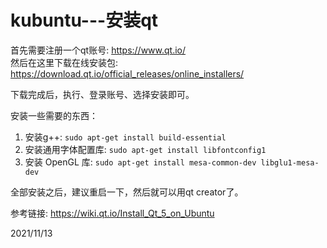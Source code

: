 # kubuntu---安装qt

首先需要注册一个qt账号: https://www.qt.io/  
然后在这里下载在线安装包: https://download.qt.io/official_releases/online_installers/  

下载完成后，执行、登录账号、选择安装即可。  

安装一些需要的东西：  
1. 安装g++: `sudo apt-get install build-essential`
2. 安装通用字体配置库: `sudo apt-get install libfontconfig1`
3. 安装 OpenGL 库: `sudo apt-get install mesa-common-dev libglu1-mesa-dev`

全部安装之后，建议重启一下，然后就可以用qt creator了。  


参考链接: https://wiki.qt.io/Install_Qt_5_on_Ubuntu  


2021/11/13  
